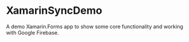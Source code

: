 # XamarinSyncDemo
A demo Xamarin.Forms app to show some core functionality and working with Google Firebase.
